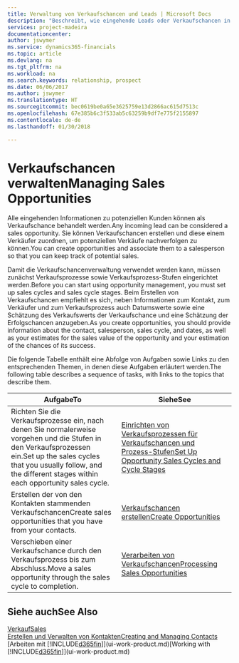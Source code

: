```yaml
---
title: Verwaltung von Verkaufschancen und Leads | Microsoft Docs
description: "Beschreibt, wie eingehende Leads oder Verkaufschancen in Finance and Operations, Business edition verwaltet werden und verknüpft sie mit einem Verkäufer, um die potenziellen Verkäufe nachverfolgen zu können."
services: project-madeira
documentationcenter: 
author: jswymer
ms.service: dynamics365-financials
ms.topic: article
ms.devlang: na
ms.tgt_pltfrm: na
ms.workload: na
ms.search.keywords: relationship, prospect
ms.date: 06/06/2017
ms.author: jswymer
ms.translationtype: HT
ms.sourcegitcommit: bec0619be0a65e3625759e13d2866ac615d7513c
ms.openlocfilehash: 67e385b6c3f533ab5c63259b9df7e775f2155897
ms.contentlocale: de-de
ms.lasthandoff: 01/30/2018

---
```

# <a name="managing-sales-opportunities"></a><span data-ttu-id="f5468-103">Verkaufschancen verwalten</span><span class="sxs-lookup"><span data-stu-id="f5468-103">Managing Sales Opportunities</span></span>
<span data-ttu-id="f5468-104">Alle eingehenden Informationen zu potenziellen Kunden können als Verkaufschance behandelt werden.</span><span class="sxs-lookup"><span data-stu-id="f5468-104">Any incoming lead can be considered a sales opportunity.</span></span> <span data-ttu-id="f5468-105">Sie können Verkaufschancen erstellen und diese einem Verkäufer zuordnen, um potenziellen Verkäufe nachverfolgen zu können.</span><span class="sxs-lookup"><span data-stu-id="f5468-105">You can create opportunities and associate them to a salesperson so that you can keep track of potential sales.</span></span>

<span data-ttu-id="f5468-106">Damit die Verkaufschancenverwaltung verwendet werden kann, müssen zunächst Verkaufsprozesse sowie Verkaufsprozess-Stufen eingerichtet werden.</span><span class="sxs-lookup"><span data-stu-id="f5468-106">Before you can start using opportunity management, you must set up sales cycles and sales cycle stages.</span></span> <span data-ttu-id="f5468-107">Beim Erstellen von Verkaufschancen empfiehlt es sich, neben Informationen zum Kontakt, zum Verkäufer und zum Verkaufsprozess auch Datumswerte sowie eine Schätzung des Verkaufswerts der Verkaufschance und eine Schätzung der Erfolgschancen anzugeben.</span><span class="sxs-lookup"><span data-stu-id="f5468-107">As you create opportunities, you should provide information about the contact, salesperson, sales cycle, and dates, as well as your estimates for the sales value of the opportunity and your estimation of the chances of its success.</span></span>

<span data-ttu-id="f5468-108">Die folgende Tabelle enthält eine Abfolge von Aufgaben sowie Links zu den entsprechenden Themen, in denen diese Aufgaben erläutert werden.</span><span class="sxs-lookup"><span data-stu-id="f5468-108">The following table describes a sequence of tasks, with links to the topics that describe them.</span></span>

| <span data-ttu-id="f5468-109">Aufgabe</span><span class="sxs-lookup"><span data-stu-id="f5468-109">To</span></span> | <span data-ttu-id="f5468-110">Siehe</span><span class="sxs-lookup"><span data-stu-id="f5468-110">See</span></span> |
| --- | --- |
| <span data-ttu-id="f5468-111">Richten Sie die Verkaufsprozesse ein, nach denen Sie normalerweise vorgehen und die Stufen in den Verkaufsprozessen ein.</span><span class="sxs-lookup"><span data-stu-id="f5468-111">Set up the sales cycles that you usually follow, and the different stages within each opportunity sales cycle.</span></span> |[<span data-ttu-id="f5468-112">Einrichten von Verkaufsprozessen für Verkaufschancen und Prozess-Stufen</span><span class="sxs-lookup"><span data-stu-id="f5468-112">Set Up Opportunity Sales Cycles and Cycle Stages</span></span>](marketing-how-setup-opportunity-sales-cycles-stages.md) |
| <span data-ttu-id="f5468-113">Erstellen der von den Kontakten stammenden Verkaufschancen</span><span class="sxs-lookup"><span data-stu-id="f5468-113">Create sales opportunities that you have from your contacts.</span></span> |[<span data-ttu-id="f5468-114">Verkaufschancen erstellen</span><span class="sxs-lookup"><span data-stu-id="f5468-114">Create Opportunities</span></span>](marketing-how-create-opportunities.md) |
| <span data-ttu-id="f5468-115">Verschieben einer Verkaufschance durch den Verkaufsprozess bis zum Abschluss.</span><span class="sxs-lookup"><span data-stu-id="f5468-115">Move a sales opportunity through the sales cycle to completion.</span></span> |[<span data-ttu-id="f5468-116">Verarbeiten von Verkaufschancen</span><span class="sxs-lookup"><span data-stu-id="f5468-116">Processing Sales Opportunities</span></span>](marketing-processing-sales-opportunities.md) |

## <a name="see-also"></a><span data-ttu-id="f5468-117">Siehe auch</span><span class="sxs-lookup"><span data-stu-id="f5468-117">See Also</span></span>
[<span data-ttu-id="f5468-118">Verkauf</span><span class="sxs-lookup"><span data-stu-id="f5468-118">Sales</span></span>](sales-manage-sales.md)  
[<span data-ttu-id="f5468-119">Erstellen und Verwalten von Kontakten</span><span class="sxs-lookup"><span data-stu-id="f5468-119">Creating and Managing Contacts</span></span>](marketing-contacts.md)  
<span data-ttu-id="f5468-120">[Arbeiten mit [!INCLUDE[d365fin](includes/d365fin_md.md)]](ui-work-product.md)</span><span class="sxs-lookup"><span data-stu-id="f5468-120">[Working with [!INCLUDE[d365fin](includes/d365fin_md.md)]](ui-work-product.md)</span></span>

